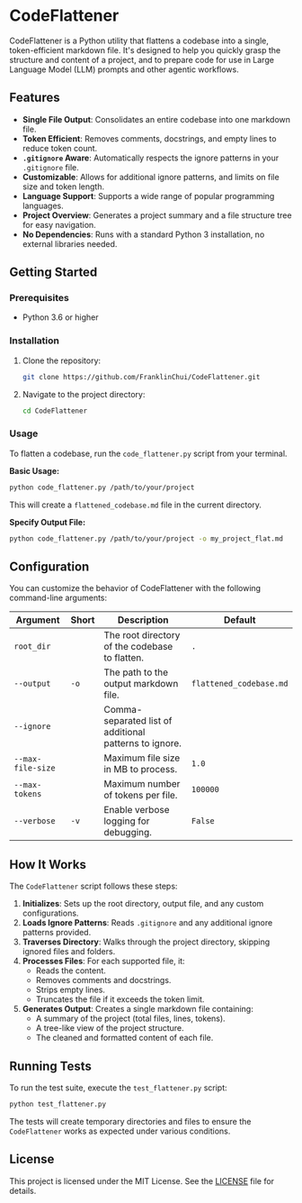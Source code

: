 # CodeFlattener

CodeFlattener is a Python utility that flattens a codebase into a single, token-efficient markdown file. It's designed to help you quickly grasp the structure and content of a project, and to prepare code for use in Large Language Model (LLM) prompts and other agentic workflows.

## Features

*   **Single File Output**: Consolidates an entire codebase into one markdown file.
*   **Token Efficient**: Removes comments, docstrings, and empty lines to reduce token count.
*   **`.gitignore` Aware**: Automatically respects the ignore patterns in your `.gitignore` file.
*   **Customizable**: Allows for additional ignore patterns, and limits on file size and token length.
*   **Language Support**: Supports a wide range of popular programming languages.
*   **Project Overview**: Generates a project summary and a file structure tree for easy navigation.
*   **No Dependencies**: Runs with a standard Python 3 installation, no external libraries needed.

## Getting Started

### Prerequisites

*   Python 3.6 or higher

### Installation

1.  Clone the repository:
    ```bash
    git clone https://github.com/FranklinChui/CodeFlattener.git
    ```
2.  Navigate to the project directory:
    ```bash
    cd CodeFlattener
    ```

### Usage

To flatten a codebase, run the `code_flattener.py` script from your terminal.

**Basic Usage:**

```bash
python code_flattener.py /path/to/your/project
```

This will create a `flattened_codebase.md` file in the current directory.

**Specify Output File:**

```bash
python code_flattener.py /path/to/your/project -o my_project_flat.md
```

## Configuration

You can customize the behavior of CodeFlattener with the following command-line arguments:

| Argument          | Short | Description                                           | Default                  |
| ----------------- | ----- | ----------------------------------------------------- | ------------------------ |
| `root_dir`        |       | The root directory of the codebase to flatten.        | `.`                      |
| `--output`        | `-o`  | The path to the output markdown file.                 | `flattened_codebase.md`  |
| `--ignore`        |       | Comma-separated list of additional patterns to ignore. | ` `                        |
| `--max-file-size` |       | Maximum file size in MB to process.                   | `1.0`                    |
| `--max-tokens`    |       | Maximum number of tokens per file.                    | `100000`                 |
| `--verbose`       | `-v`  | Enable verbose logging for debugging.                 | `False`                  |

## How It Works

The `CodeFlattener` script follows these steps:

1.  **Initializes**: Sets up the root directory, output file, and any custom configurations.
2.  **Loads Ignore Patterns**: Reads `.gitignore` and any additional ignore patterns provided.
3.  **Traverses Directory**: Walks through the project directory, skipping ignored files and folders.
4.  **Processes Files**: For each supported file, it:
    *   Reads the content.
    *   Removes comments and docstrings.
    *   Strips empty lines.
    *   Truncates the file if it exceeds the token limit.
5.  **Generates Output**: Creates a single markdown file containing:
    *   A summary of the project (total files, lines, tokens).
    *   A tree-like view of the project structure.
    *   The cleaned and formatted content of each file.

## Running Tests

To run the test suite, execute the `test_flattener.py` script:

```bash
python test_flattener.py
```

The tests will create temporary directories and files to ensure the `CodeFlattener` works as expected under various conditions.

## License

This project is licensed under the MIT License. See the [LICENSE](LICENSE) file for details.
